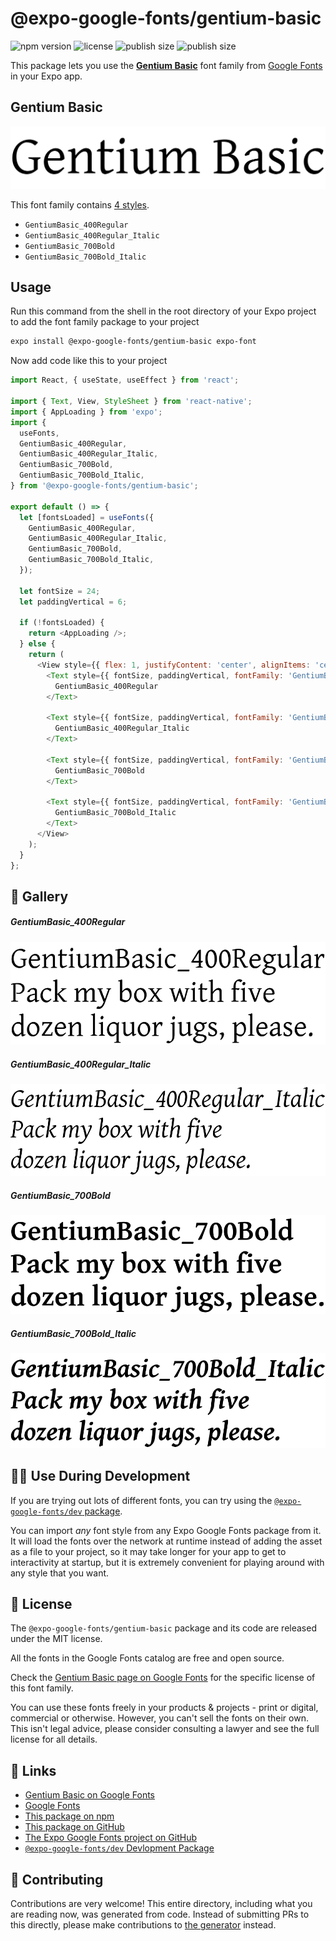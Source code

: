# @expo-google-fonts/gentium-basic

![npm version](https://flat.badgen.net/npm/v/@expo-google-fonts/gentium-basic)
![license](https://flat.badgen.net/github/license/expo/google-fonts)
![publish size](https://flat.badgen.net/packagephobia/install/@expo-google-fonts/gentium-basic)
![publish size](https://flat.badgen.net/packagephobia/publish/@expo-google-fonts/gentium-basic)

This package lets you use the [**Gentium Basic**](https://fonts.google.com/specimen/Gentium+Basic) font family from [Google Fonts](https://fonts.google.com/) in your Expo app.

## Gentium Basic

![Gentium Basic](./font-family.png)

This font family contains [4 styles](#-gallery).

- `GentiumBasic_400Regular`
- `GentiumBasic_400Regular_Italic`
- `GentiumBasic_700Bold`
- `GentiumBasic_700Bold_Italic`

## Usage

Run this command from the shell in the root directory of your Expo project to add the font family package to your project
```sh
expo install @expo-google-fonts/gentium-basic expo-font
```

Now add code like this to your project
```js
import React, { useState, useEffect } from 'react';

import { Text, View, StyleSheet } from 'react-native';
import { AppLoading } from 'expo';
import {
  useFonts,
  GentiumBasic_400Regular,
  GentiumBasic_400Regular_Italic,
  GentiumBasic_700Bold,
  GentiumBasic_700Bold_Italic,
} from '@expo-google-fonts/gentium-basic';

export default () => {
  let [fontsLoaded] = useFonts({
    GentiumBasic_400Regular,
    GentiumBasic_400Regular_Italic,
    GentiumBasic_700Bold,
    GentiumBasic_700Bold_Italic,
  });

  let fontSize = 24;
  let paddingVertical = 6;

  if (!fontsLoaded) {
    return <AppLoading />;
  } else {
    return (
      <View style={{ flex: 1, justifyContent: 'center', alignItems: 'center' }}>
        <Text style={{ fontSize, paddingVertical, fontFamily: 'GentiumBasic_400Regular' }}>
          GentiumBasic_400Regular
        </Text>

        <Text style={{ fontSize, paddingVertical, fontFamily: 'GentiumBasic_400Regular_Italic' }}>
          GentiumBasic_400Regular_Italic
        </Text>

        <Text style={{ fontSize, paddingVertical, fontFamily: 'GentiumBasic_700Bold' }}>
          GentiumBasic_700Bold
        </Text>

        <Text style={{ fontSize, paddingVertical, fontFamily: 'GentiumBasic_700Bold_Italic' }}>
          GentiumBasic_700Bold_Italic
        </Text>
      </View>
    );
  }
};

```

## 🔡 Gallery

##### GentiumBasic_400Regular
![GentiumBasic_400Regular](./GentiumBasic_400Regular.ttf.png)

##### GentiumBasic_400Regular_Italic
![GentiumBasic_400Regular_Italic](./GentiumBasic_400Regular_Italic.ttf.png)

##### GentiumBasic_700Bold
![GentiumBasic_700Bold](./GentiumBasic_700Bold.ttf.png)

##### GentiumBasic_700Bold_Italic
![GentiumBasic_700Bold_Italic](./GentiumBasic_700Bold_Italic.ttf.png)


## 👩‍💻 Use During Development

If you are trying out lots of different fonts, you can try using the [`@expo-google-fonts/dev` package](https://github.com/expo/google-fonts/tree/master/font-packages/dev#readme).

You can import *any* font style from any Expo Google Fonts package from it. It will load the fonts
over the network at runtime instead of adding the asset as a file to your project, so it may take longer
for your app to get to interactivity at startup, but it is extremely convenient
for playing around with any style that you want.

## 📖 License

The `@expo-google-fonts/gentium-basic` package and its code are released under the MIT license.

All the fonts in the Google Fonts catalog are free and open source.

Check the [Gentium Basic page on Google Fonts](https://fonts.google.com/specimen/Gentium+Basic) for the specific license of this font family.

You can use these fonts freely in your products & projects - print or digital, commercial or otherwise. However, you can't sell the fonts on their own. This isn't legal advice, please consider consulting a lawyer and see the full license for all details.

## 🔗 Links

- [Gentium Basic on Google Fonts](https://fonts.google.com/specimen/Gentium+Basic)
- [Google Fonts](https://fonts.google.com/)
- [This package on npm](https://www.npmjs.com/package/@expo-google-fonts/gentium-basic)
- [This package on GitHub](https://github.com/expo/google-fonts/tree/master/font-packages/gentium-basic)
- [The Expo Google Fonts project on GitHub](https://github.com/expo/google-fonts)
- [`@expo-google-fonts/dev` Devlopment Package](https://github.com/expo/google-fonts/tree/master/font-packages/dev)

## 🤝 Contributing

Contributions are very welcome! This entire directory, including what you are reading now, was generated from code. Instead of submitting PRs to this directly, please make contributions to [the generator](https://github.com/expo/google-fonts/tree/master/packages/generator) instead.
